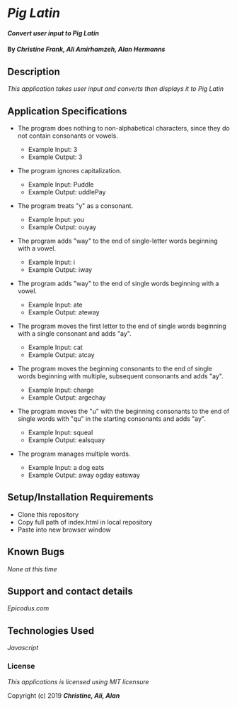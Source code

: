 # _Pig Latin_

#### _Convert user input to Pig Latin_

#### By _**Christine Frank, Ali Amirhamzeh, Alan Hermanns**_

## Description

_This application takes user input and converts then displays it to Pig Latin_

## Application Specifications

* The program does nothing to non-alphabetical characters, since they do not contain consonants or vowels.
  * Example Input: 3
  * Example Output: 3

* The program ignores capitalization.
  * Example Input: Puddle
  * Example Output: uddlePay

* The program treats "y" as a consonant.
  * Example Input: you
  * Example Output: ouyay

* The program adds "way" to the end of single-letter words beginning with a vowel.
  * Example Input: i
  * Example Output: iway

* The program adds "way" to the end of single words beginning with a vowel.
  * Example Input: ate
  * Example Output: ateway

* The program moves the first letter to the end of single words beginning with a single consonant and adds "ay".
  * Example Input: cat
  * Example Output: atcay

* The program moves the beginning consonants to the end of single words beginning with multiple, subsequent consonants and adds "ay".
  * Example Input: charge
  * Example Output: argechay

* The program moves the "u" with the beginning consonants to the end of single words with "qu" in the starting consonants and adds "ay".
  * Example Input: squeal
  * Example Output: ealsquay

* The program manages multiple words.
  * Example Input: a dog eats
  * Example Output: away ogday eatsway


## Setup/Installation Requirements

* Clone this repository
* Copy full path of index.html in local repository
* Paste into new browser window

## Known Bugs

_None at this time_

## Support and contact details

_Epicodus.com_

## Technologies Used

_Javascript_

### License

*This applications is licensed using MIT licensure*

Copyright (c) 2019 **_Christine, Ali, Alan_**
